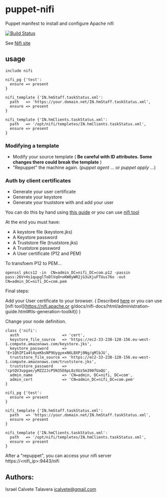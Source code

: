 # puppet-nifi

Puppet manifest to install and configure Apache nifi

[![Build Status](https://secure.travis-ci.org/icalvete/puppet-nifi.png)](http://travis-ci.org/icalvete/puppet-nifi)

See [Nifi site](https://nifi.apache.org/)

## usage

```puppet
include nifi

nifi_pg {'test':
  ensure => present
}

nifi_template {'IN.hmStaff.taskStatus.xml':
  path   => 'https://your.domain.net/IN.hmStaff.taskStatus.xml',
  ensure => present
}

nifi_template {'IN.hmClients.taskStatus.xml':
  path   => '/opt/nifi/templetes/IN.hmClients.taskStatus.xml',
  ensure => present
}
```

### Modifying a template

* Modify your source template ( **Be careful with ID attributes. Some changes there could break the template** )
* "Repuppet" the machine again. (*puppet agent* ... or *puppet apply* ...)

### Auth by client certificates

* Generate your user certificate
* Generate your keystore
* Generate your truststore with and add your user

You can do this by hand using [this guide](https://www.batchiq.com/nifi-configuring-ssl-auth.html) or you can use [nifi tool](https://nifi.apache.org/docs/nifi-docs/html/administration-guide.html#tls-generation-toolkit)

At the end you must have:

* A keystore file (keystore.jks)
* A Keystore password
* A Truststore file (truststore.jks)
* A Truststore password
* A User certificate (P12 and PEM)

To transfoem P12 to PEM...

```
openssl pkcs12 -in  CN=admin_DC=nifi_DC=com.p12 -passin pass:26V+Hs1qupglToDlVqO+oKW0yWR2jG3uXjuFTUus76o -out CN=admin_DC=nifi_DC=com.pem
```

Final steps:

Add your User certificate to your browser. ( Described [here](https://www.batchiq.com/nifi-configuring-ssl-auth.html) or you can use [nifi tool](https://nifi.apache.or    g/docs/nifi-docs/html/administration-guide.html#tls-generation-toolkit)) )

Change your node definition.

```puppet
class {'nifi':
  auth                   => 'cert',
  keystore_file_source   => 'https://ec2-33-238-128-156.eu-west-1.compute.amazonaws.com/keystore.jks',
  keystore_password      => 'E+1QhIPIa4t4yeKbsNP9UygyexN6LBXPj0Ng/gMlbJU',
  truststore_file_source => 'https://ec2-33-238-128-156.eu-west-1.compute.amazonaws.com/truststore.jks',
  truststore_password    => 'cptQV3vpgae/yMZZ2JcP5N35E6pL0zXUz5m390fUaQU',
  admin_name             => 'CN=admin, DC=nifi, DC=com',
  admin_cert             => 'CN=admin_DC=nifi_DC=com.pem'
}

nifi_pg {'test':
  ensure => present
}

nifi_template {'IN.hmStaff.taskStatus.xml':
  path   => 'https://your.domain.net/IN.hmStaff.taskStatus.xml',
  ensure => present
}

nifi_template {'IN.hmClients.taskStatus.xml':
  path   => '/opt/nifi/templetes/IN.hmClients.taskStatus.xml',
  ensure => present
}
```

After a "repuppet", you can access your nifi server https://<nifi_ip>:9443/nifi

## Authors:

Israel Calvete Talavera <icalvete@gmail.com>
